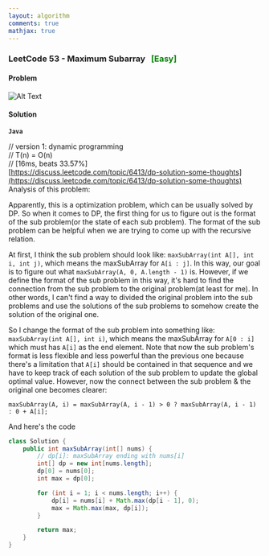 ```yaml
---
layout: algorithm
comments: true
mathjax: true
---
```


### LeetCode 53 - Maximum Subarray &nbsp; <span style="color:green;">[Easy]</span>

#### Problem

![Alt Text]({{site.baseurl}}/algorithms/leetcode/images/leetcode53.png)


#### Solution

**`Java`**

// version 1: dynamic programming<br>
// T(n) = O(n)<br>
// [16ms, beats 33.57%]<br>
[https://discuss.leetcode.com/topic/6413/dp-solution-some-thoughts](https://discuss.leetcode.com/topic/6413/dp-solution-some-thoughts)<br>
Analysis of this problem:

Apparently, this is a optimization problem, which can be usually solved by DP. So when it comes to DP, the first thing for us to figure out is the format of the sub problem(or the state of each sub problem). The format of the sub problem can be helpful when we are trying to come up with the recursive relation.

At first, I think the sub problem should look like: `maxSubArray(int A[], int i, int j)`, which means the maxSubArray for `A[i : j]`. In this way, our goal is to figure out what `maxSubArray(A, 0, A.length - 1)` is. However, if we define the format of the sub problem in this way, it's hard to find the connection from the sub problem to the original problem(at least for me). In other words, I can't find a way to divided the original problem into the sub problems and use the solutions of the sub problems to somehow create the solution of the original one.

So I change the format of the sub problem into something like: `maxSubArray(int A[], int i)`, which means the maxSubArray for `A[0 : i]` which must has `A[i]` as the end element. Note that now the sub problem's format is less flexible and less powerful than the previous one because there's a limitation that `A[i]` should be contained in that sequence and we have to keep track of each solution of the sub problem to update the global optimal value. However, now the connect between the sub problem & the original one becomes clearer:

`maxSubArray(A, i) = maxSubArray(A, i - 1) > 0 ? maxSubArray(A, i - 1) : 0 + A[i];`

And here's the code

```java
class Solution {
    public int maxSubArray(int[] nums) {
        // dp[i]: maxSubArray ending with nums[i]
        int[] dp = new int[nums.length];
        dp[0] = nums[0];
        int max = dp[0];

        for (int i = 1; i < nums.length; i++) {
            dp[i] = nums[i] + Math.max(dp[i - 1], 0);
            max = Math.max(max, dp[i]);
        }

        return max;
    }
}
```

<br><br>

